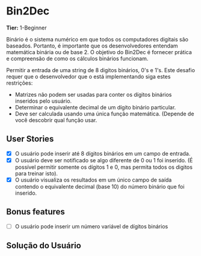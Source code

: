 # Bin2Dec

**Tier:** 1-Beginner


Binário é o sistema numérico em que todos os computadores digitais são baseados. 
Portanto, é importante que os desenvolvedores entendam matemática binária ou de base 2.
O objetivo do Bin2Dec é fornecer prática e compreensão de como os cálculos binários funcionam.




Permitir a entrada de uma string de 8 digitos binários, 0's e 1's.
Este desafio requer que o desenvolvedor que o está implementando siga estes restrições:

-   Matrizes não podem ser usadas para conter os dígitos binários inseridos pelo usuário.
-   Determinar o equivalente decimal de um dígito binário particular. 
-   Deve ser calculada usando uma única função matemática. (Depende de você descobrir qual função usar.


## User Stories

-   [x] O usuário pode inserir até 8 dígitos binários em um campo de entrada.
-   [x] O usuário deve ser notificado se algo diferente de 0 ou 1 foi inserido. (É possível permitir somente os dígitos 1 e 0, mas permita todos os digitos para treinar isto).
-   [x] O usuário visualiza os resultados em um único campo de saída contendo o equivalente decimal (base 10) do número binário que foi inserido.

## Bonus features

-   [ ] O usuário pode inserir um número variável de dígitos binários

## Solução do Usuário

